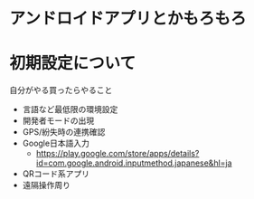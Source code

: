 # アンドロイドアプリとかもろもろ

# 初期設定について

自分がやる買ったらやること

* 言語など最低限の環境設定
* 開発者モードの出現
* GPS/紛失時の連携確認
* Google日本語入力
    * https://play.google.com/store/apps/details?id=com.google.android.inputmethod.japanese&hl=ja
* QRコード系アプリ
* 遠隔操作周り
